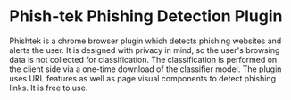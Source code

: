 # Phish-tek Phishing Detection Plugin

Phishtek is a chrome browser plugin which detects phishing websites and alerts the user. It is designed with privacy in mind, so the user's browsing data is not collected for classification. The classification is performed on the client side via a one-time download of the classifier model. The plugin uses URL features as well as page visual components to detect phishing links. It is free to use.


